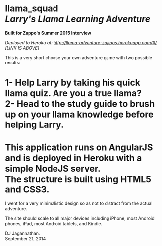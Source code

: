 llama_squad      
*Larry's Llama Learning Adventure*      
===========

**Built for Zappo's Summer 2015 Interview**              
      
*Deployed to Heroku at: http://llama-adventure-zappos.herokuapp.com/#/ [LINK IS ABOVE]*     
       
This is a very short choose your own adventure game with two possible results:          
               
1- Help Larry by taking his quick llama quiz. Are you a true llama?          
2- Head to the study guide to brush up on your llama knowledge before helping Larry.         
===========         
This application runs on AngularJS and is deployed in Heroku with a simple NodeJS server.       
The structure is built using HTML5 and CSS3.     
===========       
I went for a very minimalistic design so as not to distract from the actual adventure.      
           
The site should scale to all major devices including iPhone, most Android phones, iPad, most Android tablets, and Kindle.      

DJ Jagannathan.     
September 21, 2014        